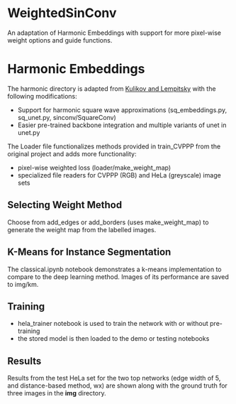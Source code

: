 # WeightedSinConv
An adaptation of Harmonic Embeddings with support for more pixel-wise weight options and guide functions.

# Harmonic Embeddings 

The harmonic directory is adapted from [Kulikov and Lempitsky](https://github.com/kulikovv/harmonic) with the following modifications: 
- Support for harmonic square wave approximations (sq_embeddings.py, sq_unet.py, sinconv/SquareConv)
- Easier pre-trained backbone integration and multiple variants of unet in unet.py

The Loader file functionalizes methods provided in train_CVPPP from the original project and adds more functionality:
- pixel-wise weighted loss (loader/make_weight_map)
- specialized file readers for CVPPP (RGB) and HeLa (greyscale) image sets 

## Selecting Weight Method 

Choose from add_edges or add_borders (uses make_weight_map) to generate the weight map from the labelled images. 

## K-Means for Instance Segmentation

The classical.ipynb notebook demonstrates a k-means implementation to compare to the deep learning method. Images of its performance are saved to img/km. 


## Training 
- hela_trainer notebook is used to train the network with or without pre-training 
- the stored model is then loaded to the demo or testing notebooks

## Results 

Results from the test HeLa set for the two top networks (edge width of 5, and distance-based method, wx) are shown along with the ground truth for three images in the **img** directory.